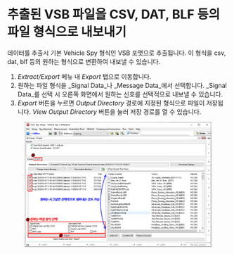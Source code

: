 # 추출된 VSB 파일을 CSV, DAT, BLF 등의 파일 형식으로 내보내기

데이터를 추출시 기본 Vehicle Spy 형식인 VSB 포맷으로 추출됩니다. 이 형식을 csv, dat, blf 등의 원하는 형식으로 변환하여 내보낼 수 있습니다.

1. _Extract/Export_ 메뉴 내 _Export_ 탭으로 이동합니다.
2. 원하는 파일 형식을 _Signal Data_나 _Message Data_에서 선택합니다. _Signal Data_를 선택 시 오른쪽 화면에서 원하는 신호를 선택적으로 내보낼 수 있습니다.
3. _Export_ 버튼을 누르면 _Output Directory_ 경로에 지정된 형식으로 파일이 저장됩니다. _View Output Directory_ 버튼을 눌러 저장 경로를 열 수 있습니다.

<figure><img src="../../.gitbook/assets/Export (1) (1).png" alt=""><figcaption></figcaption></figure>
